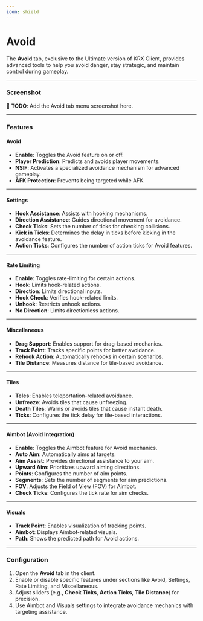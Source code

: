 ```yaml
---
icon: shield
---
```


# Avoid

The **Avoid** tab, exclusive to the Ultimate version of KRX Client, provides advanced tools to help you avoid danger, stay strategic, and maintain control during gameplay.

---

### **Screenshot**
🚧 **TODO**: Add the Avoid tab menu screenshot here.

---

### **Features**

#### **Avoid**
- **Enable**: Toggles the Avoid feature on or off.
- **Player Prediction**: Predicts and avoids player movements.
- **NSIF**: Activates a specialized avoidance mechanism for advanced gameplay.
- **AFK Protection**: Prevents being targeted while AFK.

---

#### **Settings**
- **Hook Assistance**: Assists with hooking mechanisms.
- **Direction Assistance**: Guides directional movement for avoidance.
- **Check Ticks**: Sets the number of ticks for checking collisions.
- **Kick in Ticks**: Determines the delay in ticks before kicking in the avoidance feature.
- **Action Ticks**: Configures the number of action ticks for Avoid features.

---

#### **Rate Limiting**
- **Enable**: Toggles rate-limiting for certain actions.
- **Hook**: Limits hook-related actions.
- **Direction**: Limits directional inputs.
- **Hook Check**: Verifies hook-related limits.
- **Unhook**: Restricts unhook actions.
- **No Direction**: Limits directionless actions.

---

#### **Miscellaneous**
- **Drag Support**: Enables support for drag-based mechanics.
- **Track Point**: Tracks specific points for better avoidance.
- **Rehook Action**: Automatically rehooks in certain scenarios.
- **Tile Distance**: Measures distance for tile-based avoidance.

---

#### **Tiles**
- **Teles**: Enables teleportation-related avoidance.
- **Unfreeze**: Avoids tiles that cause unfreezing.
- **Death Tiles**: Warns or avoids tiles that cause instant death.
- **Ticks**: Configures the tick delay for tile-based interactions.

---

#### **Aimbot (Avoid Integration)**
- **Enable**: Toggles the Aimbot feature for Avoid mechanics.
- **Auto Aim**: Automatically aims at targets.
- **Aim Assist**: Provides directional assistance to your aim.
- **Upward Aim**: Prioritizes upward aiming directions.
- **Points**: Configures the number of aim points.
- **Segments**: Sets the number of segments for aim predictions.
- **FOV**: Adjusts the Field of View (FOV) for Aimbot.
- **Check Ticks**: Configures the tick rate for aim checks.

---

#### **Visuals**
- **Track Point**: Enables visualization of tracking points.
- **Aimbot**: Displays Aimbot-related visuals.
- **Path**: Shows the predicted path for Avoid actions.

---

### **Configuration**
1. Open the **Avoid** tab in the client.
2. Enable or disable specific features under sections like Avoid, Settings, Rate Limiting, and Miscellaneous.
3. Adjust sliders (e.g., **Check Ticks**, **Action Ticks**, **Tile Distance**) for precision.
4. Use Aimbot and Visuals settings to integrate avoidance mechanics with targeting assistance.
